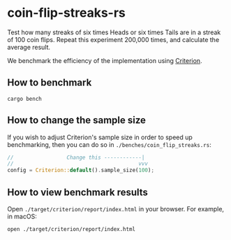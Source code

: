 # coin-flip-streaks-rs
Test how many streaks of six times Heads or six times Tails are in a streak of 100 coin flips.
Repeat this experiment 200,000 times, and calculate the average result.

We benchmark the efficiency of the implementation using [Criterion](https://docs.rs/criterion). 

## How to benchmark
```shell script
cargo bench
```

## How to change the sample size
If you wish to adjust Criterion's sample size in order to speed up benchmarking, 
then you can do so in `./benches/coin_flip_streaks.rs`:

```rust
//                 Change this ------------|
//                                        vvv
config = Criterion::default().sample_size(100);
```



## How to view benchmark results
Open `./target/criterion/report/index.html` in your browser. For example, in macOS:
```shell script
open ./target/criterion/report/index.html
```

